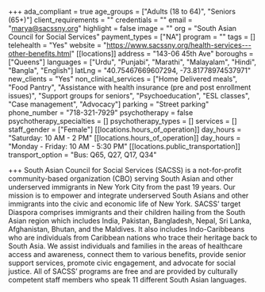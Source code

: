 +++
ada_compliant = true
age_groups = ["Adults (18 to 64)", "Seniors (65+)"]
client_requirements = ""
credentials = ""
email = "marya@sacssny.org"
highlight = false
image = ""
org = "South Asian Council for Social Services"
payment_types = ["NA"]
program = ""
tags = []
telehealth = "Yes"
website = "https://www.sacssny.org/health-services---other-benefits.html"
[[locations]]
address = "143-06 45th Ave"
boroughs = ["Queens"]
languages = ["Urdu", "Punjabi", "Marathi", "Malayalam", "Hindi", "Bangla", "English"]
latLng = "40.75467669607294, -73.81778974537971"
new_clients = "Yes"
non_clinical_services = ["Home Delivered meals", "Food Pantry", "Assistance with health insurance (pre and post enrollment issues)", "Support groups for seniors", "Psychoeducation", "ESL classes", "Case management", "Advocacy"]
parking = "Street parking"
phone_number = "718-321-7929"
psychotherapy = false
psychotherapy_specialties = []
psychotherapy_types = []
services = []
staff_gender = ["Female"]
[[locations.hours_of_operation]]
day_hours = "Saturday: 10 AM - 2 PM"
[[locations.hours_of_operation]]
day_hours = "Monday - Friday: 10 AM - 5:30 PM"
[[locations.public_transportation]]
transport_option = "Bus: Q65, Q27, Q17, Q34"

+++
South Asian Council for Social Services (SACSS) is a not-for-profit community-based organization (CBO) serving South Asian and other underserved immigrants in New York City from the past 19 years. Our mission is to empower and integrate underserved South Asians and other immigrants into the civic and economic life of New York. SACSS’ target Diaspora comprises immigrants and their children hailing from the South Asian region which includes India, Pakistan, Bangladesh, Nepal, Sri Lanka, Afghanistan, Bhutan, and the Maldives. It also includes Indo-Caribbeans who are individuals from Caribbean nations who trace their heritage back to South Asia. We assist individuals and families in the areas of healthcare access and awareness, connect them to various benefits, provide senior support services, promote civic engagement, and advocate for social justice. All of SACSS’ programs are free and are provided by culturally competent staff members who speak 11 different South Asian languages.